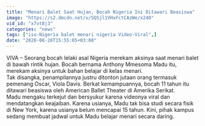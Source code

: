 ```yaml
---
title: "Menari Balet Saat Hujan, Bocah Nigeria Ini Ditawari Beasiswa"
image: "https://s2.dmcdn.net/v/SQSjl1VHxFctCAzWe/x240"
vid_id: "x7vt8j3"
categories: "news"
tags: ["isu-Nigeria balet menari nigeria Video-Viral",]
date: "2020-08-28T15:55:05+03:00"
---
```

VIVA – Seorang bocah lelaki asal Nigeria merekam aksinya saat menari balet di bawah rintik hujan. Bocah bernama Anthony Mmesoma Madu itu, merekam aksinya untuk bahan belajar di kelas menari.   <br>Tak disangka, penampilannya justru ditonton jutaan orang termasuk pemenang Oscar, Viola Davis. Berkat kemampuannya, bocah 11 tahun itu ditawari beasiswa oleh American Ballet Theater di Amerika Serikat.   <br>Madu mengaku terkejut dan bersyukur karena videonya viral dan mendatangkan keajaiban. Karena usianya, Madu tak bisa studi secara fisik di New York, karena usianya belum mencapai 15 tahun. Kini, pihak kampus sedang membuat jadwal untuk Madu belajar menari secara daring.  <br>    <br>
